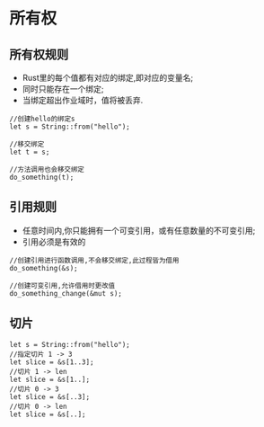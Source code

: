 # 所有权

## 所有权规则
* Rust里的每个值都有对应的绑定,即对应的变量名;
* 同时只能存在一个绑定;
* 当绑定超出作业域时，值将被丢弃.

```
//创建hello的绑定s
let s = String::from("hello");

//移交绑定
let t = s;

//方法调用也会移交绑定
do_something(t);
```

## 引用规则
* 任意时间内,你只能拥有一个可变引用，或有任意数量的不可变引用;
* 引用必须是有效的

```
//创建引用进行函数调用,不会移交绑定,此过程皆为借用
do_something(&s);

//创建可变引用,允许借用时更改值
do_something_change(&mut s);
```

## 切片

```
let s = String::from("hello");
//指定切片 1 -> 3
let slice = &s[1..3];
//切片 1 -> len
let slice = &s[1..];
//切片 0 -> 3
let slice = &s[..3];
//切片 0 -> len
let slice = &s[..];
```